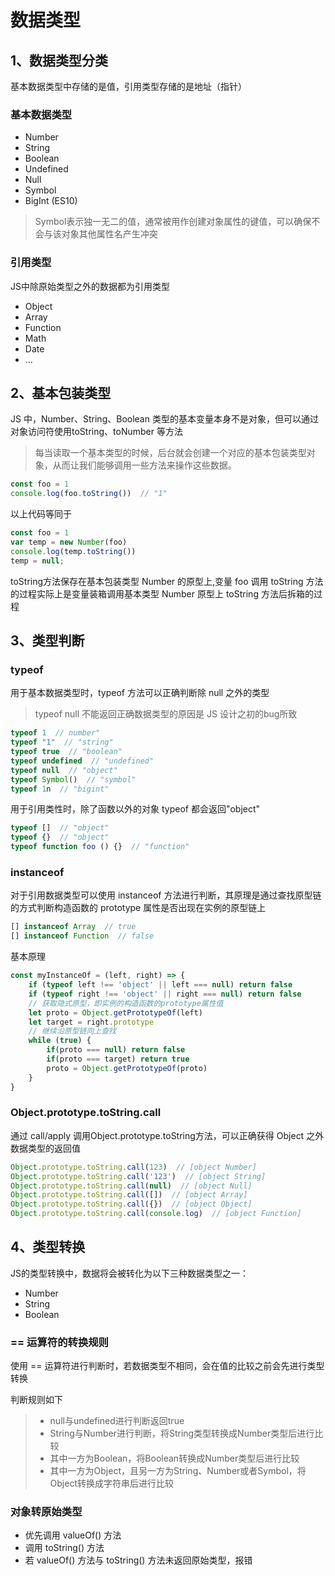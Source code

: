 # 数据类型

## 1、数据类型分类
基本数据类型中存储的是值，引用类型存储的是地址（指针）

### 基本数据类型

- Number
- String
- Boolean
- Undefined
- Null
- Symbol
- BigInt (ES10)

>Symbol表示独一无二的值，通常被用作创建对象属性的键值，可以确保不会与该对象其他属性名产生冲突

### 引用类型
JS中除原始类型之外的数据都为引用类型

- Object
- Array
- Function
- Math
- Date
- ...

## 2、基本包装类型
JS 中，Number、String、Boolean 类型的基本变量本身不是对象，但可以通过对象访问符使用toString、toNumber 等方法

> 每当读取一个基本类型的时候，后台就会创建一个对应的基本包装类型对象，从而让我们能够调用一些方法来操作这些数据。

``` javascript
const foo = 1
console.log(foo.toString())  // "1"
```
以上代码等同于
``` javascript
const foo = 1
var temp = new Number(foo)
console.log(temp.toString()) 
temp = null;
```
toString方法保存在基本包装类型 Number 的原型上,变量 foo 调用 toString 方法的过程实际上是变量装箱调用基本类型 Number 原型上 toString 方法后拆箱的过程

## 3、类型判断
### typeof
用于基本数据类型时，typeof 方法可以正确判断除 null 之外的类型
> typeof null 不能返回正确数据类型的原因是 JS 设计之初的bug所致

``` javascript
typeof 1  // number"
typeof "1"  // "string"
typeof true  // "boolean"
typeof undefined  // "undefined"
typeof null  // "object"
typeof Symbol()  // "symbol"
typeof 1n  // "bigint"
```

用于引用类性时，除了函数以外的对象 typeof 都会返回"object"

``` javascript
typeof []  // "object"
typeof {}  // "object"
typeof function foo () {}  // "function"
```

### instanceof
对于引用数据类型可以使用 instanceof 方法进行判断，其原理是通过查找原型链的方式判断构造函数的 prototype 属性是否出现在实例的原型链上

``` javascript
[] instanceof Array  // true
[] instanceof Function  // false
```

基本原理
``` javascript
const myInstanceOf = (left, right) => {
	if (typeof left !== 'object' || left === null) return false
	if (typeof right !== 'object' || right === null) return false
	// 获取隐式原型，即实例的构造函数的prototype属性值
	let proto = Object.getPrototypeOf(left)
	let target = right.prototype
	// 继续沿原型链向上查找
	while (true) {
		if(proto === null) return false
		if(proto === target) return true
		proto = Object.getPrototypeOf(proto)
	}
}
```

### Object.prototype.toString.call
通过 call/apply 调用Object.prototype.toString方法，可以正确获得 Object 之外数据类型的返回值
``` javascript
Object.prototype.toString.call(123)  // [object Number]
Object.prototype.toString.call('123')  // [object String]
Object.prototype.toString.call(null)  // [object Null]
Object.prototype.toString.call([])  // [object Array]
Object.prototype.toString.call({})  // [object Object]
Object.prototype.toString.call(console.log)  // [object Function]
```

## 4、类型转换
JS的类型转换中，数据将会被转化为以下三种数据类型之一：

- Number
- String
- Boolean

### == 运算符的转换规则
使用 == 运算符进行判断时，若数据类型不相同，会在值的比较之前会先进行类型转换

判断规则如下

>- null与undefined进行判断返回true
>- String与Number进行判断，将String类型转换成Number类型后进行比较
>- 其中一方为Boolean，将Boolean转换成Number类型后进行比较
>- 其中一方为Object，且另一方为String、Number或者Symbol，将Object转换成字符串后进行比较

### 对象转原始类型

- 优先调用 valueOf() 方法
- 调用 toString() 方法
- 若 valueOf() 方法与 toString() 方法未返回原始类型，报错